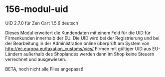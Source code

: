 # 156-modul-uid
UID 2.7.0 für Zen Cart 1.5.6 deutsch

Dieses Modul erweitert die Kundendaten mit einem Feld für die UID für Firmenkunden innerhalb der EU.
Die UID wird bei der Registrierung und bei der Bearbeitung in der Administration online überprüft am System von http://ec.europa.eu/taxation_customs/vies/
Firmen mit gültiger UID aus EU-Ländern außerhalb des Shoplandes werden dann im Shop keine Steuern verrechnet und ausgewiesen. 

BETA, noch nicht alle Files angepasst!
